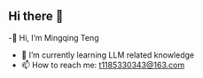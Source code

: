 ## Hi there 👋

-👋  Hi, I’m Mingqing Teng
- 🌱 I’m currently learning LLM related knowledge
- 📫 How to reach me: t1185330343@163.com
